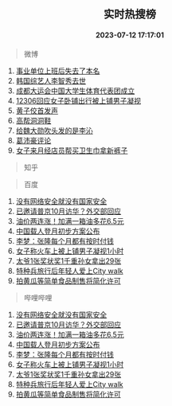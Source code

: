 <div align="center"><h2>实时热搜榜</h2><h4>2023-07-12 17:17:01</h4></div>

> 微博  

1. [事业单位上班后失去了本名](https://s.weibo.com/weibo?q=%23%E4%BA%8B%E4%B8%9A%E5%8D%95%E4%BD%8D%E4%B8%8A%E7%8F%AD%E5%90%8E%E5%A4%B1%E5%8E%BB%E4%BA%86%E6%9C%AC%E5%90%8D%23&t=31&band_rank=1&Refer=top)<br />
2. [韩国综艺人李智秀去世](https://s.weibo.com/weibo?q=%E9%9F%A9%E5%9B%BD%E7%BB%BC%E8%89%BA%E4%BA%BA%E6%9D%8E%E6%99%BA%E7%A7%80%E5%8E%BB%E4%B8%96&t=31&band_rank=2&Refer=top)<br />
3. [成都大运会中国大学生体育代表团成立](https://s.weibo.com/weibo?q=%23%E6%88%90%E9%83%BD%E5%A4%A7%E8%BF%90%E4%BC%9A%E4%B8%AD%E5%9B%BD%E5%A4%A7%E5%AD%A6%E7%94%9F%E4%BD%93%E8%82%B2%E4%BB%A3%E8%A1%A8%E5%9B%A2%E6%88%90%E7%AB%8B%23&t=31&band_rank=3&Refer=top)<br />
4. [12306回应女子卧铺出行被上铺男子凝视](https://s.weibo.com/weibo?q=%2312306%E5%9B%9E%E5%BA%94%E5%A5%B3%E5%AD%90%E5%8D%A7%E9%93%BA%E5%87%BA%E8%A1%8C%E8%A2%AB%E4%B8%8A%E9%93%BA%E7%94%B7%E5%AD%90%E5%87%9D%E8%A7%86%23&t=31&band_rank=4&Refer=top)<br />
5. [黄子佼首发声](https://s.weibo.com/weibo?q=%23%E9%BB%84%E5%AD%90%E4%BD%BC%E9%A6%96%E5%8F%91%E5%A3%B0%23&t=31&band_rank=5&Refer=top)<br />
6. [高帮洞洞鞋](https://s.weibo.com/weibo?q=%23%E9%AB%98%E5%B8%AE%E6%B4%9E%E6%B4%9E%E9%9E%8B%23&t=31&band_rank=6&Refer=top)<br />
7. [给魏大勋吹头发的是李沁](https://s.weibo.com/weibo?q=%23%E7%BB%99%E9%AD%8F%E5%A4%A7%E5%8B%8B%E5%90%B9%E5%A4%B4%E5%8F%91%E7%9A%84%E6%98%AF%E6%9D%8E%E6%B2%81%23&t=31&band_rank=7&Refer=top)<br />
8. [葛沛豪评论](https://s.weibo.com/weibo?q=%E8%91%9B%E6%B2%9B%E8%B1%AA%E8%AF%84%E8%AE%BA&t=31&band_rank=8&Refer=top)<br />
9. [女子来月经店员帮买卫生巾拿新裤子](https://s.weibo.com/weibo?q=%23%E5%A5%B3%E5%AD%90%E6%9D%A5%E6%9C%88%E7%BB%8F%E5%BA%97%E5%91%98%E5%B8%AE%E4%B9%B0%E5%8D%AB%E7%94%9F%E5%B7%BE%E6%8B%BF%E6%96%B0%E8%A3%A4%E5%AD%90%23&t=31&band_rank=9&Refer=top)<br />

> 知乎  


> 百度  

1. [没有网络安全就没有国家安全](https://www.baidu.com/s?wd=%E6%B2%A1%E6%9C%89%E7%BD%91%E7%BB%9C%E5%AE%89%E5%85%A8%E5%B0%B1%E6%B2%A1%E6%9C%89%E5%9B%BD%E5%AE%B6%E5%AE%89%E5%85%A8&sa=fyb_news&rsv_dl=fyb_news)<br />
2. [已邀请普京10月访华？外交部回应](https://www.baidu.com/s?wd=%E5%B7%B2%E9%82%80%E8%AF%B7%E6%99%AE%E4%BA%AC10%E6%9C%88%E8%AE%BF%E5%8D%8E%EF%BC%9F%E5%A4%96%E4%BA%A4%E9%83%A8%E5%9B%9E%E5%BA%94&sa=fyb_news&rsv_dl=fyb_news)<br />
3. [油价两连涨！加满一箱油多花6.5元](https://www.baidu.com/s?wd=%E6%B2%B9%E4%BB%B7%E4%B8%A4%E8%BF%9E%E6%B6%A8%EF%BC%81%E5%8A%A0%E6%BB%A1%E4%B8%80%E7%AE%B1%E6%B2%B9%E5%A4%9A%E8%8A%B16.5%E5%85%83&sa=fyb_news&rsv_dl=fyb_news)<br />
4. [中国载人登月初步方案公布](https://www.baidu.com/s?wd=%E4%B8%AD%E5%9B%BD%E8%BD%BD%E4%BA%BA%E7%99%BB%E6%9C%88%E5%88%9D%E6%AD%A5%E6%96%B9%E6%A1%88%E5%85%AC%E5%B8%83&sa=fyb_news&rsv_dl=fyb_news)<br />
5. [李梦：张隆每个月都有按时付钱](https://www.baidu.com/s?wd=%E6%9D%8E%E6%A2%A6%EF%BC%9A%E5%BC%A0%E9%9A%86%E6%AF%8F%E4%B8%AA%E6%9C%88%E9%83%BD%E6%9C%89%E6%8C%89%E6%97%B6%E4%BB%98%E9%92%B1&sa=fyb_news&rsv_dl=fyb_news)<br />
6. [女子称火车上被上铺男子凝视1小时](https://www.baidu.com/s?wd=%E5%A5%B3%E5%AD%90%E7%A7%B0%E7%81%AB%E8%BD%A6%E4%B8%8A%E8%A2%AB%E4%B8%8A%E9%93%BA%E7%94%B7%E5%AD%90%E5%87%9D%E8%A7%861%E5%B0%8F%E6%97%B6&sa=fyb_news&rsv_dl=fyb_news)<br />
7. [太爷1张奖状奖1千重孙女拿出29张](https://www.baidu.com/s?wd=%E5%A4%AA%E7%88%B71%E5%BC%A0%E5%A5%96%E7%8A%B6%E5%A5%961%E5%8D%83%E9%87%8D%E5%AD%99%E5%A5%B3%E6%8B%BF%E5%87%BA29%E5%BC%A0&sa=fyb_news&rsv_dl=fyb_news)<br />
8. [特种兵旅行后年轻人爱上City walk](https://www.baidu.com/s?wd=%E7%89%B9%E7%A7%8D%E5%85%B5%E6%97%85%E8%A1%8C%E5%90%8E%E5%B9%B4%E8%BD%BB%E4%BA%BA%E7%88%B1%E4%B8%8ACity+walk&sa=fyb_news&rsv_dl=fyb_news)<br />
9. [拍黄瓜等简单食品制售将简化许可](https://www.baidu.com/s?wd=%E6%8B%8D%E9%BB%84%E7%93%9C%E7%AD%89%E7%AE%80%E5%8D%95%E9%A3%9F%E5%93%81%E5%88%B6%E5%94%AE%E5%B0%86%E7%AE%80%E5%8C%96%E8%AE%B8%E5%8F%AF&sa=fyb_news&rsv_dl=fyb_news)<br />

> 哔哩哔哩  

1. [没有网络安全就没有国家安全](https://www.baidu.com/s?wd=%E6%B2%A1%E6%9C%89%E7%BD%91%E7%BB%9C%E5%AE%89%E5%85%A8%E5%B0%B1%E6%B2%A1%E6%9C%89%E5%9B%BD%E5%AE%B6%E5%AE%89%E5%85%A8&sa=fyb_news&rsv_dl=fyb_news)<br />
2. [已邀请普京10月访华？外交部回应](https://www.baidu.com/s?wd=%E5%B7%B2%E9%82%80%E8%AF%B7%E6%99%AE%E4%BA%AC10%E6%9C%88%E8%AE%BF%E5%8D%8E%EF%BC%9F%E5%A4%96%E4%BA%A4%E9%83%A8%E5%9B%9E%E5%BA%94&sa=fyb_news&rsv_dl=fyb_news)<br />
3. [油价两连涨！加满一箱油多花6.5元](https://www.baidu.com/s?wd=%E6%B2%B9%E4%BB%B7%E4%B8%A4%E8%BF%9E%E6%B6%A8%EF%BC%81%E5%8A%A0%E6%BB%A1%E4%B8%80%E7%AE%B1%E6%B2%B9%E5%A4%9A%E8%8A%B16.5%E5%85%83&sa=fyb_news&rsv_dl=fyb_news)<br />
4. [中国载人登月初步方案公布](https://www.baidu.com/s?wd=%E4%B8%AD%E5%9B%BD%E8%BD%BD%E4%BA%BA%E7%99%BB%E6%9C%88%E5%88%9D%E6%AD%A5%E6%96%B9%E6%A1%88%E5%85%AC%E5%B8%83&sa=fyb_news&rsv_dl=fyb_news)<br />
5. [李梦：张隆每个月都有按时付钱](https://www.baidu.com/s?wd=%E6%9D%8E%E6%A2%A6%EF%BC%9A%E5%BC%A0%E9%9A%86%E6%AF%8F%E4%B8%AA%E6%9C%88%E9%83%BD%E6%9C%89%E6%8C%89%E6%97%B6%E4%BB%98%E9%92%B1&sa=fyb_news&rsv_dl=fyb_news)<br />
6. [女子称火车上被上铺男子凝视1小时](https://www.baidu.com/s?wd=%E5%A5%B3%E5%AD%90%E7%A7%B0%E7%81%AB%E8%BD%A6%E4%B8%8A%E8%A2%AB%E4%B8%8A%E9%93%BA%E7%94%B7%E5%AD%90%E5%87%9D%E8%A7%861%E5%B0%8F%E6%97%B6&sa=fyb_news&rsv_dl=fyb_news)<br />
7. [太爷1张奖状奖1千重孙女拿出29张](https://www.baidu.com/s?wd=%E5%A4%AA%E7%88%B71%E5%BC%A0%E5%A5%96%E7%8A%B6%E5%A5%961%E5%8D%83%E9%87%8D%E5%AD%99%E5%A5%B3%E6%8B%BF%E5%87%BA29%E5%BC%A0&sa=fyb_news&rsv_dl=fyb_news)<br />
8. [特种兵旅行后年轻人爱上City walk](https://www.baidu.com/s?wd=%E7%89%B9%E7%A7%8D%E5%85%B5%E6%97%85%E8%A1%8C%E5%90%8E%E5%B9%B4%E8%BD%BB%E4%BA%BA%E7%88%B1%E4%B8%8ACity+walk&sa=fyb_news&rsv_dl=fyb_news)<br />
9. [拍黄瓜等简单食品制售将简化许可](https://www.baidu.com/s?wd=%E6%8B%8D%E9%BB%84%E7%93%9C%E7%AD%89%E7%AE%80%E5%8D%95%E9%A3%9F%E5%93%81%E5%88%B6%E5%94%AE%E5%B0%86%E7%AE%80%E5%8C%96%E8%AE%B8%E5%8F%AF&sa=fyb_news&rsv_dl=fyb_news)<br />
